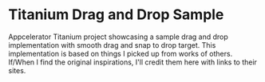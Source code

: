 Titanium Drag and Drop Sample
==============================

Appcelerator Titanium project showcasing a sample drag and drop implementation with smooth drag and snap to drop target. This implementation is based on things I picked up from works of others. If/When I find the original inspirations, I'll credit them here with links to their sites.

